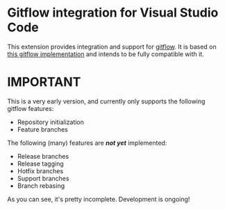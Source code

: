 # Gitflow integration for Visual Studio Code

This extension provides integration and support for [gitflow](http://nvie.com/posts/a-successful-git-branching-model/).
It is based on [this gitflow implementation](https://github.com/nvie/gitflow)
and intends to be fully compatible with it.

# IMPORTANT

This is a very early version, and currently only supports the following gitflow
 features:

- Repository initialization
- Feature branches

The following (many) features are _**not yet**_ implemented:

- Release branches
- Release tagging
- Hotfix branches
- Support branches
- Branch rebasing

As you can see, it's pretty incomplete. Development is ongoing!